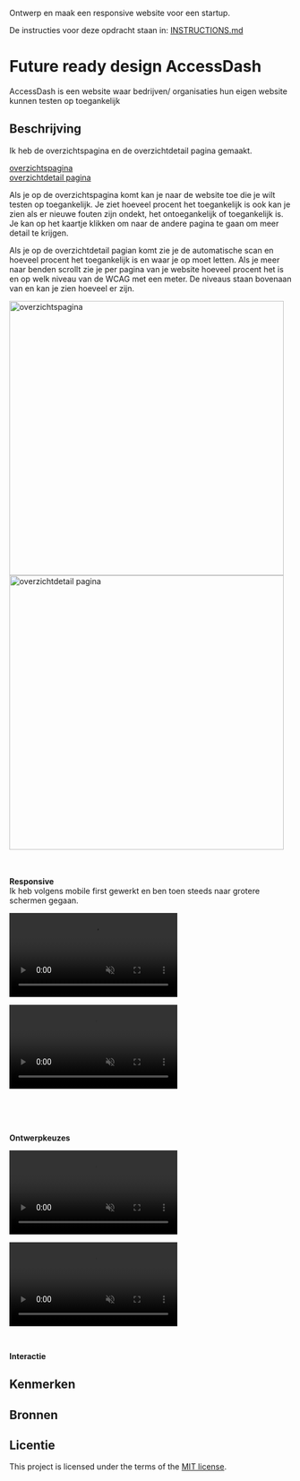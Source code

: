 Ontwerp en maak een responsive website voor een startup.

De instructies voor deze opdracht staan in: [INSTRUCTIONS.md](https://github.com/fdnd-task/the-startup-responsive-interactieve-website/blob/main/docs/INSTRUCTIONS.md)

# Future ready design AccessDash
AccessDash is een website waar bedrijven/ organisaties hun eigen website kunnen testen op toegankelijk

## Beschrijving
Ik heb de overzichtspagina en de overzichtdetail pagina gemaakt.

[overzichtspagina](https://nadiachaja.github.io/the-startup-responsive-interactive-website/) <br>
[overzichtdetail pagina](https://nadiachaja.github.io/the-startup-responsive-interactive-website/overzichtdetail.html)

Als je op de overzichtspagina komt kan je naar de website toe die je wilt testen op toegankelijk. Je ziet hoeveel procent het toegankelijk is ook kan je zien als er nieuwe fouten zijn ondekt, het ontoegankelijk of toegankelijk is. Je kan op het kaartje klikken om naar de andere pagina te gaan om meer detail te krijgen. 

Als je op de overzichtdetail pagian komt zie je de automatische scan en hoeveel procent het toegankelijk is en waar je op moet letten. Als je meer naar benden scrollt zie je per pagina van je website hoeveel procent het is en op welk niveau van de WCAG met een meter. De niveaus staan bovenaan van en kan je zien hoeveel er zijn. 

<img width="490" alt="overzichtspagina" src="https://github.com/user-attachments/assets/69c72a19-1b5e-45c5-9b9f-8e1845dfcfbc" /> 
<img width="490" alt="overzichtdetail pagina" src="https://github.com/user-attachments/assets/2b2a71e2-8b48-43dd-b689-53c5273a94cd" />

<br> 
<br>
<br>

**Responsive** <br>
Ik heb volgens mobile first gewerkt en ben toen steeds naar grotere schermen gegaan.

<video src="https://github.com/user-attachments/assets/d99c2e2b-9d38-4934-bbbe-24ce6f89131e" controls muted autoplay playsinline></video>


<video src="https://github.com/user-attachments/assets/bb66604b-6a13-4704-9de2-ca15673c271c" controls muted autoplay playsinline></video>

<br> 
<br>
<br>

**Ontwerpkeuzes**

<video src="https://github.com/user-attachments/assets/c7638028-4a73-4870-bf58-6bc279a23cb2" controls muted autoplay playsinline></video>

<video src="https://github.com/user-attachments/assets/c92c5568-39ae-4bfc-a2db-7ccaf11774c2" controls muted autoplay playsinline></video>

<br>

**Interactie** 






## Kenmerken
<!-- Bij Kenmerken staat welke technieken zijn gebruikt en hoe. Wat is de HTML structuur? Wat zijn de belangrijkste dingen in CSS? Wat is er met JS gedaan en hoe? -->

## Bronnen

## Licentie

This project is licensed under the terms of the [MIT license](./LICENSE).


